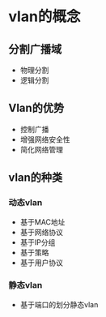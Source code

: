 # vlan的概念

## 分割广播域

- 物理分割
- 逻辑分割

## Vlan的优势

- 控制广播
- 增强网络安全性
- 简化网络管理

## vlan的种类

### 动态vlan

- 基于MAC地址
- 基于网络协议
- 基于IP分组
- 基于策略
- 基于用户协议

### 静态vlan

- 基于端口的划分静态vlan
